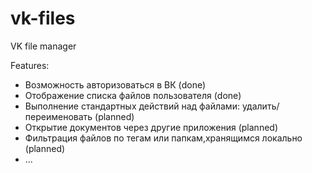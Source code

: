 # vk-files
VK file manager

Features:

* Возможность авторизоваться в ВК (done)
* Отображение списка файлов пользователя (done)
* Выполнение стандартных действий над файлами: удалить/переименовать (planned)
* Открытие документов через другие приложения (planned)
* Фильтрация файлов по тегам или папкам,хранящимся локально (planned)
* ...
